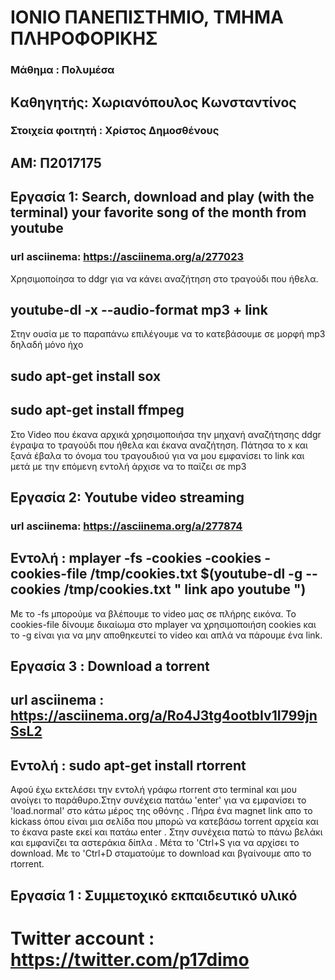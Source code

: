 # ΙΟΝΙΟ ΠΑΝΕΠΙΣΤΗΜΙΟ, ΤΜΗΜΑ ΠΛΗΡΟΦΟΡΙΚΗΣ 
### Μάθημα : Πολυμέσα
## Kαθηγητής: Χωριανόπουλος Κωνσταντίνος 

### Στοιχεία φοιτητή : Χρίστος Δημοσθένους
## ΑΜ: Π2017175 

## Eργασία 1: Search, download and play (with the terminal) your favorite song of the month from youtube

### url asciinema: https://asciinema.org/a/277023
 Χρησιμοποίησα το ddgr για να κάνει αναζήτηση στο τραγούδι που ήθελα. 

## youtube-dl -x --audio-format mp3 + link 
 Στην ουσία με το παραπάνω επιλέγουμε να το κατεβάσουμε σε μορφή mp3 δηλαδή μόνο ήχο
 
 ## sudo apt-get install sox
 ## sudo apt-get install ffmpeg
 
Στο Video που έκανα αρχικά χρησιμοποιήσα την μηχανή αναζήτησης ddgr έγραψα το τραγούδι που ήθελα και έκανα αναζήτηση. Πάτησα το x και ξανά έβαλα το όνομα του τραγουδιού για να μου εμφανίσει το link και μετά με την επόμενη εντολή άρχισε να το παίζει σε mp3
  
## Εργασία 2: Youtube video streaming 

### url asciinema: https://asciinema.org/a/277874
## Εντολή : mplayer -fs -cookies -cookies -cookies-file /tmp/cookies.txt $(youtube-dl -g --cookies /tmp/cookies.txt " link apo youtube ")
Με το -fs μπορούμε να βλέπουμε το video μας σε πλήρης εικόνα. To cookies-file δίνουμε δικαίωμα στο mplayer να χρησιμοποιήση cookies και το  -g είναι για να μην αποθηκευτεί το video και απλά να πάρουμε ένα link.

## Εργασία 3 : Download a torrent
## url asciinema : https://asciinema.org/a/Ro4J3tg4ootbIv1I799jnSsL2
## Εντολή : sudo apt-get install rtorrent
Αφού έχω εκτελέσει την εντολή γράφω rtorrent στο terminal και μου ανοίγει το παράθυρο.Στην συνέχεια πατάω 'enter' για να εμφανίσει το 'load.normal' στο κάτω μέρος της οθόνης . Πήρα ένα magnet link απο το kickass όπου είναι μια σελίδα που μπορώ να κατεβάσω torrent αρχεία και το έκανα paste εκεί και πατάω enter . Στην συνέχεια πατώ το πάνω βελάκι και εμφανίζει τα αστεράκια δίπλα . Μέτα το 'Ctrl+S για να αρχίσει το download. Με το 'Ctrl+D σταματούμε το download και βγαίνουμε απο το rtorrent.

## Εργασία 1 :  Συμμετοχικό εκπαιδευτικό υλικό
# Twitter account : https://twitter.com/p17dimo
